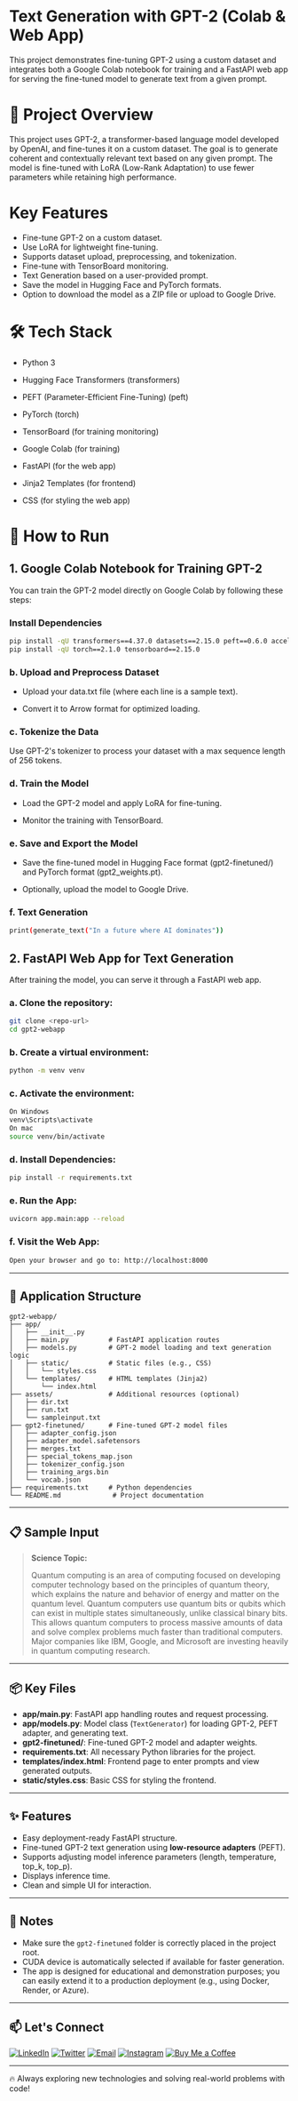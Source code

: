 
# Text Generation with GPT-2 (Colab & Web App)

This project demonstrates fine-tuning GPT-2 using a custom dataset and integrates both a Google Colab notebook for training and a FastAPI web app for serving the fine-tuned model to generate text from a given prompt.

# 📖 Project Overview

This project uses GPT-2, a transformer-based language model developed by OpenAI, and fine-tunes it on a custom dataset. The goal is to generate coherent and contextually relevant text based on any given prompt. The model is fine-tuned with LoRA (Low-Rank Adaptation) to use fewer parameters while retaining high performance.

# Key Features

- Fine-tune GPT-2 on a custom dataset.
- Use LoRA for lightweight fine-tuning.
- Supports dataset upload, preprocessing, and tokenization.
- Fine-tune with TensorBoard monitoring.
- Text Generation based on a user-provided prompt.
- Save the model in Hugging Face and PyTorch formats.
- Option to download the model as a ZIP file or upload to Google Drive.

# 🛠️ Tech Stack

- Python 3

- Hugging Face Transformers (transformers)

- PEFT (Parameter-Efficient Fine-Tuning) (peft)

- PyTorch (torch)

- TensorBoard (for training monitoring)
  
- Google Colab (for training)

- FastAPI (for the web app)

- Jinja2 Templates (for frontend)

- CSS (for styling the web app)

# 🚀 How to Run

## 1. Google Colab Notebook for Training GPT-2

You can train the GPT-2 model directly on Google Colab by following these steps:

### Install Dependencies
```bash
pip install -qU transformers==4.37.0 datasets==2.15.0 peft==0.6.0 accelerate==0.25.0
pip install -qU torch==2.1.0 tensorboard==2.15.0
```

### b. Upload and Preprocess Dataset
- Upload your data.txt file (where each line is a sample text).

- Convert it to Arrow format for optimized loading.
  
### c. Tokenize the Data
Use GPT-2's tokenizer to process your dataset with a max sequence length of 256 tokens.

### d. Train the Model
- Load the GPT-2 model and apply LoRA for fine-tuning.

- Monitor the training with TensorBoard.

### e. Save and Export the Model

- Save the fine-tuned model in Hugging Face format (gpt2-finetuned/) and PyTorch format (gpt2_weights.pt).

- Optionally, upload the model to Google Drive.

### f. Text Generation
```bash
print(generate_text("In a future where AI dominates"))
```
## 2. FastAPI Web App for Text Generation

After training the model, you can serve it through a FastAPI web app.

### a. Clone the repository:
```bash
git clone <repo-url>
cd gpt2-webapp
```
### b. Create a virtual environment:
```bash
python -m venv venv
```
### c. Activate the environment:
```bash
On Windows
venv\Scripts\activate
On mac
source venv/bin/activate
```
### d. Install Dependencies:
```bash
pip install -r requirements.txt
```
### e. Run the App:
```bash
uvicorn app.main:app --reload
```
### f. Visit the Web App:
```bash
Open your browser and go to: http://localhost:8000
```

---

## 📁 Application Structure

```
gpt2-webapp/
├── app/
│   ├── __init__.py
│   ├── main.py          # FastAPI application routes
│   ├── models.py        # GPT-2 model loading and text generation logic
│   ├── static/          # Static files (e.g., CSS)
│   │   └── styles.css
│   └── templates/       # HTML templates (Jinja2)
│       └── index.html
├── assets/              # Additional resources (optional)
│   ├── dir.txt
│   ├── run.txt
│   └── sampleinput.txt
├── gpt2-finetuned/      # Fine-tuned GPT-2 model files
│   ├── adapter_config.json
│   ├── adapter_model.safetensors
│   ├── merges.txt
│   ├── special_tokens_map.json
│   ├── tokenizer_config.json
│   ├── training_args.bin
│   └── vocab.json
├── requirements.txt     # Python dependencies
└── README.md             # Project documentation
```

---

## 📋 Sample Input

> **Science Topic:**
> 
> Quantum computing is an area of computing focused on developing computer technology based on the principles of quantum theory, which explains the nature and behavior of energy and matter on the quantum level. Quantum computers use quantum bits or qubits which can exist in multiple states simultaneously, unlike classical binary bits. This allows quantum computers to process massive amounts of data and solve complex problems much faster than traditional computers. Major companies like IBM, Google, and Microsoft are investing heavily in quantum computing research.

---

## 📦 Key Files

- **app/main.py**: FastAPI app handling routes and request processing.
- **app/models.py**: Model class (`TextGenerator`) for loading GPT-2, PEFT adapter, and generating text.
- **gpt2-finetuned/**: Fine-tuned GPT-2 model and adapter weights.
- **requirements.txt**: All necessary Python libraries for the project.
- **templates/index.html**: Frontend page to enter prompts and view generated outputs.
- **static/styles.css**: Basic CSS for styling the frontend.

---

## ✨ Features

- Easy deployment-ready FastAPI structure.
- Fine-tuned GPT-2 text generation using **low-resource adapters** (PEFT).
- Supports adjusting model inference parameters (length, temperature, top_k, top_p).
- Displays inference time.
- Clean and simple UI for interaction.

---

## 📢 Notes

- Make sure the `gpt2-finetuned` folder is correctly placed in the project root.
- CUDA device is automatically selected if available for faster generation.
- The app is designed for educational and demonstration purposes; you can easily extend it to a production deployment (e.g., using Docker, Render, or Azure).

---

## 📫 Let's Connect

[![LinkedIn](https://img.shields.io/badge/-LinkedIn-0077B5?style=flat-square&logo=linkedin&logoColor=white)](https://www.linkedin.com/in/umeshsamartapu/)
[![Twitter](https://img.shields.io/badge/-Twitter-1DA1F2?style=flat-square&logo=twitter&logoColor=white)](https://x.com/umeshsamartapu)
[![Email](https://img.shields.io/badge/-Email-D14836?style=flat-square&logo=gmail&logoColor=white)](mailto:umeshsamartapu@gmail.com)
[![Instagram](https://img.shields.io/badge/-Instagram-E4405F?style=flat-square&logo=instagram&logoColor=white)](https://www.instagram.com/umeshsamartapu/)
[![Buy Me a Coffee](https://img.shields.io/badge/-Buy%20Me%20a%20Coffee-FBAD19?style=flat-square&logo=buymeacoffee&logoColor=black)](https://www.buymeacoffee.com/umeshsamartapu)

---

🔥 Always exploring new technologies and solving real-world problems with code!
